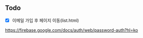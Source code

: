 ## Todo

- [x] 이메일 가입 후 페이지 이동(list.html)

https://firebase.google.com/docs/auth/web/password-auth?hl=ko
